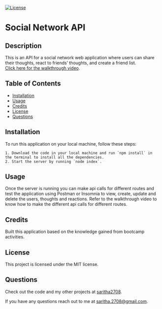
  [![License](https://img.shields.io/badge/License-MIT-yellow.svg)](https://opensource.org/licenses/MIT)
  # Social Network API


  ## Description

  This is an API for a social network web application where users can share their thoughts, react to friends’ thoughts, and create a friend list.    
  [Click here for the walkthrough video](https://drive.google.com/file/d/1HvmFm_STYRsci3CWCy3lKDxafBZ6e9uf/view?usp=share_link). 

  ## Table of Contents

  * [Installation](#installation)
  * [Usage](#usage)
  * [Credits](#credits)
  * [License](#license)
  * [Questions](#questions)
  
  ## Installation

  To run this application on your local machine, follow these steps:

    1. Download the code in your local machine and run `npm install` in the terminal to install all the dependencies.
    2. Start the server by running `node index`.
    

  ## Usage

  Once the server is running you can make api calls for different routes and test the application using Postman or Insomnia to view, create, update and delete the users, thoughts and reactions. Refer to the walkthrough video to know how to make the different api calls for different routes.


  ## Credits

  Built this application based on the knowledge gained from bootcamp activities.

  ## License

  This project is licensed under the MIT license.

  ## Questions

   Check out the code and my other projects at [saritha2708](https://github.com/saritha2708).
   
   If you have any questions reach out to me at [saritha.2708@gmail.com](mailto:saritha.2708@gmail.com).